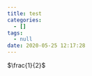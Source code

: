 ```yaml
---
title: test
categories:
  - []
tags:
  - null
date: 2020-05-25 12:17:28
---
```


<!--more-->

<!DOCTYPE html>
<html>
<head>
<meta charset="utf-8">
<script type="text/javascript" src="http://cdn.mathjax.org/mathjax/latest/MathJax.js?config=TeX-AMS-MML_HTMLorMML">
</script>
<script type="text/x-mathjax-config">
  MathJax.Hub.Config({
  tex2jax: {inlineMath: [['$','$'], ['\(','\)']]}
});
</script>
</head>
<body>
<div>
$\frac{1}{2}$
</div>

</body>
</html>
